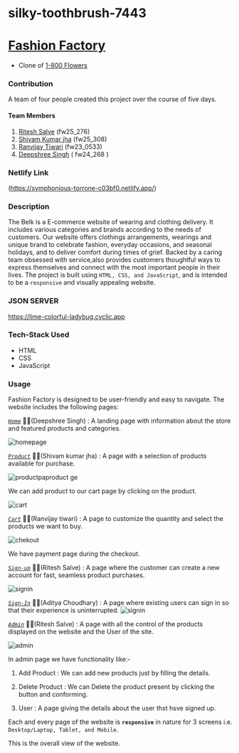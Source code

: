 # silky-toothbrush-7443

# [Fashion Factory ](https://symphonious-torrone-c03bf0.netlify.app/)

- Clone of [1-800 Flowers](https://www.belk.com/)

### Contribution

A team of four people created this project over the course of five days.
#### Team Members

1. [Ritesh Salve]() (fw25_276)
2. [Shivam Kumar jha](https://github.com/Shivam6209) (fw25_308)
3. [Ranvijay Tiwari](https://github.com/RanvijayTiwari) (fw23_0533)
4. [Deepshree Singh](https://github.com/DeepshreeSingh) (	fw24_268 )


### Netlify Link
(https://symphonious-torrone-c03bf0.netlify.app/)

### Description
The Belk is a E-commerce website of wearing and clothing delivery. It includes various categories and brands according to the needs of customers.
Our website offers clothings arrangements, wearings and unique brand to celebrate fashion, everyday occasions, and seasonal holidays, and to deliver comfort during times of grief. Backed by a caring team obsessed with service,also provides customers thoughtful ways to express themselves and connect with the most important people in their lives.
The project is built using `HTML, CSS, and JavaScript`, and is intended to be a `responsive` and visually appealing website.

### JSON SERVER 
https://lime-colorful-ladybug.cyclic.app

### Tech-Stack Used 

- HTML
- CSS
- JavaScript


### Usage
Fashion Factory is designed to be user-friendly and easy to navigate. The website includes the following pages:

[*`Home`*](/index.html) 👨‍💼(Deepshree Singh) : A landing page with information about the store and featured products and categories.

![homepage](https://user-images.githubusercontent.com/121334201/229412842-7f9a2b12-8fdd-474c-a9cb-471d6152ba29.png)

[*`Product`*](/product.html) 👨‍💼(Shivam kumar jha) : A page with a selection of products available for purchase.


![productpa![product](https://user-images.githubusercontent.com/121334201/229412917-5be40844-7f94-4bc2-9b05-196112c905c3.png)
ge]()

We can add product to our cart page by clicking on the product.

![cart](https://user-images.githubusercontent.com/121334201/229413018-f806260b-93d0-456d-919c-067999c7bdbb.png)


[*`Cart`*](/cart.html) 👨‍💼(Ranvijay tiwari) : A page to customize the quantity and select the products we want to buy.

![chekout](https://user-images.githubusercontent.com/121334201/229413074-918baf2e-c472-46e7-b3d3-07326f389839.png)



We have payment page during the checkout.

[*`Sign-up`*](/SignUp.html) 👨‍💼(Ritesh Salve) : A page where the customer can create a new account for fast, seamless product purchases.

![signin](https://user-images.githubusercontent.com/121334201/229413124-c2f6f959-d214-402f-b9ec-df4149427335.png)



[*`Sign-In`*](SignIn.html) 👨‍💼(Aditya Choudhary) : A page where existing users can sign in so that their experience is uninterrupted.
![signin](https://user-images.githubusercontent.com/121334201/229413140-87d3245e-1798-4d31-9c59-246ca14dc3d1.png)



[*`Admin`*](/admin.html) 👨‍💼(Ritesh Salve) : A page with all the control of the products displayed on the website and the User of the site.

![admin](https://user-images.githubusercontent.com/121334201/229413167-d46db29e-0d17-495c-a69f-089effaa0f57.png)



In admin page we have functionality like:-

1. Add Product : We can add new products just by filling the details.

2. Delete Product : We can Delete the product present by clicking the button and conforming.

3. User : A page giving the details about the user thst hsve signed up.

Each and every page of the website  is **`responsive`** in nature for 3 screens i.e. `Desktop/Laptop, Tablet, and Mobile`.

This is the overall view of the website.
